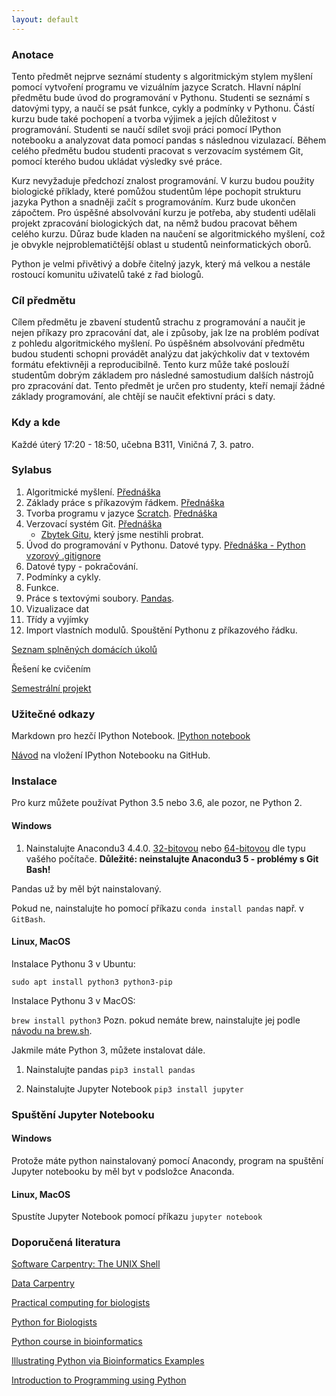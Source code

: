 ```yaml
---
layout: default
---
```

### Anotace

Tento předmět nejprve seznámí studenty s algoritmickým stylem myšlení pomocí vytvoření programu ve vizuálním jazyce Scratch. Hlavní náplní předmětu bude úvod do programování v Pythonu. Studenti se seznámí s datovými typy, a naučí se psát funkce, cykly a podmínky v Pythonu. Částí kurzu bude také pochopení a tvorba výjimek a jejích důležitost v programování. Studenti se naučí sdílet svoji práci pomocí IPython notebooku a analyzovat data pomocí pandas s následnou vizulazací. Během celého předmětu budou studenti pracovat s verzovacím systémem Git, pomocí kterého budou ukládat výsledky své práce.

Kurz nevyžaduje předchozí znalost programování. V kurzu budou použity biologické příklady, které pomůžou studentům lépe pochopit strukturu jazyka Python a snadněji začít s programováním. Kurz bude ukončen zápočtem. Pro úspěšné absolvování kurzu je potřeba, aby studenti udělali projekt zpracování biologických dat, na němž budou pracovat během celého kurzu. Důraz bude kladen na naučení se algoritmického myšlení, což je obvykle nejproblematičtější oblast u studentů neinformatických oborů. 

Python je velmi přivětivý a dobře čitelný jazyk, který má velkou a nestále rostoucí komunitu uživatelů také z řad biologů.

### Cíl předmětu

Cílem předmětu je zbavení studentů strachu z programování a naučit je nejen příkazy pro zpracování dat, ale i způsoby, jak lze na problém podívat z pohledu algoritmického myšlení. Po úspěšném absolvování předmětu budou studenti schopni provádět analýzu dat jakýchkoliv dat v textovém formátu efektivněji a reproducibilně. Tento kurz může také poslouží studentům dobrým základem pro následné samostudium dalších nástrojů pro zpracování dat. Tento předmět je určen pro studenty, kteří nemají žádné základy programování, ale chtějí se naučit efektivní práci s daty.

### Kdy a kde

Každé úterý 17:20 - 18:50, učebna B311, Viničná 7, 3. patro.


### Sylabus
1. Algoritmické myšlení. <a href="https://docs.google.com/presentation/d/1g6h96oaRYAz2dwzjZ3-5WpYRRNZJM5jb77kmUXGKpfI/edit?usp=sharing" class="presentation">Přednáška</a>
1. Základy práce s příkazovým řádkem. <a href="https://docs.google.com/presentation/d/1e9TOV2jNVBGy46PbICdMy1zaBFO_t7EioO-_5hMPsIA/edit?usp=sharing" class="presentation">Přednáška</a>
1. Tvorba programu v jazyce [Scratch](https://scratch.mit.edu/). <a href="https://docs.google.com/presentation/d/1TgJmOyh2PVyplmLBBqDdtGdVHIAVERW0Fc4NCS0DXHU/edit?usp=sharing" class="presentation">Přednáška</a>
1. Verzovací systém Git. <a href="https://docs.google.com/presentation/d/1K1UCmaqndPBE1JLNYhMXLCSrQ6BlvZXPRXOhnnaXJiA/edit?usp=sharing" class="presentation">Přednáška</a>
    - <a class="presentation" href="https://docs.google.com/presentation/d/1PsztDU7QlSv7GuEo5TPdeErJj_hfsT1ePuRZEdxa-LU/edit?usp=sharing">Zbytek Gitu</a>, který jsme nestihli probrat.
1. Úvod do programování v Pythonu. Datové typy. <a href="https://docs.google.com/presentation/d/1tpIs8oe69o9CD0boQ27DTI9hs5dP97WblaL8hMqU2TA/edit?usp=sharing" class="presentation">Přednáška - Python</a> [vzorový .gitignore](https://github.com/intro-python-biol-2017/test/blob/master/.gitignore)
1. Datové typy - pokračování. 
1. Podmínky a cykly.
1. Funkce.
1. Práce s textovými soubory. [Pandas](http://pandas.pydata.org/). 
1. Vizualizace dat
1. Třídy a vyjímky
1. Import vlastních modulů. Spouštění Pythonu z příkazového řádku.

[Seznam splněných domácích úkolů](https://docs.google.com/spreadsheets/d/1VbooFGuj2_wCxS7EbUE3lnpNgIiTvneexpI2EKxN7hA/edit?usp=sharing)

Řešení ke cvičením 

[Semestrální projekt](https://github.com/intro-python-biol-2017/projekty-studentu/blob/master/semestralni_projekt.md)

### Užitečné odkazy

Markdown pro hezčí IPython Notebook. <a href="https://github.com/anastazie/python_biol_2016/blob/master/Python_markdown.ipynb" class="jupyter"> IPython notebook </a>

[Návod](https://docs.google.com/document/d/1fgUFZ8hWeT7fUlPuZywD2y6zjIXFiAc0hyWk91Aoj9I/edit?usp=sharing) na vložení IPython Notebooku na GitHub.

### Instalace

Pro kurz můžete používat Python 3.5 nebo 3.6, ale pozor, ne Python 2.

#### Windows

1. Nainstalujte Anacondu3 4.4.0. [32-bitovou](https://repo.continuum.io/archive/Anaconda3-4.4.0-Windows-x86.exe) nebo [64-bitovou](https://repo.continuum.io/archive/Anaconda3-4.4.0-Windows-x86_64.exe) dle typu vašého počítače. **Důležité: neinstalujte Anacondu3 5 - problémy s Git Bash!** 

Pandas už by měl být nainstalovaný. 

Pokud ne, nainstalujte ho pomocí příkazu `conda install pandas` např. v `GitBash`.


#### Linux, MacOS

Instalace Pythonu 3 v Ubuntu:

`sudo apt install python3 python3-pip`

Instalace Pythonu 3 v MacOS:

`brew install python3`
Pozn. pokud nemáte brew, nainstalujte jej podle [návodu na brew.sh](https://brew.sh).

Jakmile máte Python 3, můžete instalovat dále.

1. Nainstalujte pandas
`pip3 install pandas`

2. Nainstalujte Jupyter Notebook
`pip3 install jupyter`

### Spuštění Jupyter Notebooku

#### Windows

Protože máte python nainstalovaný pomocí Anacondy, program na spuštění Jupyter notebooku by měl byt v podsložce Anaconda.

#### Linux, MacOS

Spustíte Jupyter Notebook pomocí příkazu `jupyter notebook`

### Doporučená literatura

[Software Carpentry: The UNIX Shell](http://swcarpentry.github.io/shell-novice/)

[Data Carpentry](http://www.datacarpentry.org/lessons/)

[Practical computing for biologists](http://practicalcomputing.org/)

[Python for Biologists](http://pythonforbiologists.com)

[Python course in bioinformatics](http://users.ugent.be/~vstorme/files/PYTHON/PythonBioinformatics.pdf)

[Illustrating Python via Bioinformatics Examples](http://hplgit.github.io/bioinf-py/doc/pub/html/main_bioinf.html#)

[Introduction to Programming using Python](https://drive.google.com/file/d/0B99fAy7pKkctWm9obFk2WDc2NVU/view?usp=sharing)

[comment]: # (<a href="https://docs.google.com/presentation/d/1tFO22uSMCtcFkznsGPmpgUkQLuqHy6r90q_xSM0KNBs/edit?usp=sharing" class="presentation">Přednáška</a>)


[comment]: # (<a href="https://github.com/anastazie/python_biol_2016/blob/master/10_Python_Pandas.ipynb" class="jupyter"> IPython notebook </a>)
